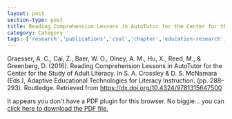 ```yaml
---
layout: post
section-type: post
title: Reading Comprehension Lessons in AutoTutor for the Center for the Study of Adult Literacy
category: Category
tags: ['research','publications','csal','chapter','education-research','reading']
---
```

Graesser, A. C., Cai, Z., Baer, W. O., Olney, A. M., Hu, X., Reed, M., & Greenberg, D. (2016). Reading Comprehension Lessons in AutoTutor for the Center for the Study of Adult Literacy. In S. A. Crossley & D. S. McNamara (Eds.), Adaptive Educational Technologies for Literacy Instruction. (pp. 288–293). Routledge. Retrieved from https://dx.doi.org/10.4324/9781315647500


<object data="https://blogs.memphis.edu/aolney/files/2019/10/csal-chapter-crossley.pdf" type="application/pdf" width="100%" height="600px">
 
  <p>It appears you don't have a PDF plugin for this browser.
  No biggie... you can <a href="https://blogs.memphis.edu/aolney/files/2019/10/csal-chapter-crossley.pdf">click here to
  download the PDF file.</a></p>
  
</object>
